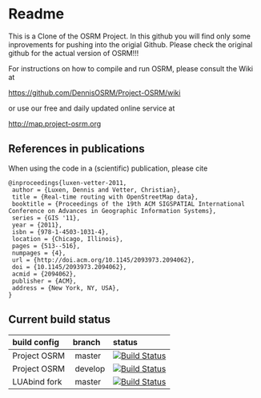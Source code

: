 # Readme

This is a Clone of the OSRM Project. In this github you will find only some inprovements for pushing into the origial Github. Please check the original github for the actual version of OSRM!!!



For instructions on how to compile and run OSRM, please consult the Wiki at

https://github.com/DennisOSRM/Project-OSRM/wiki

or use our free and daily updated online service at

http://map.project-osrm.org

## References in publications

When using the code in a (scientific) publication, please cite

```
@inproceedings{luxen-vetter-2011,
 author = {Luxen, Dennis and Vetter, Christian},
 title = {Real-time routing with OpenStreetMap data},
 booktitle = {Proceedings of the 19th ACM SIGSPATIAL International Conference on Advances in Geographic Information Systems},
 series = {GIS '11},
 year = {2011},
 isbn = {978-1-4503-1031-4},
 location = {Chicago, Illinois},
 pages = {513--516},
 numpages = {4},
 url = {http://doi.acm.org/10.1145/2093973.2094062},
 doi = {10.1145/2093973.2094062},
 acmid = {2094062},
 publisher = {ACM},
 address = {New York, NY, USA},
}
```

## Current build status

| build config |  branch | status |
|:-------------|:--------|:------------|
| Project OSRM | master  | [![Build Status](https://travis-ci.org/DennisOSRM/Project-OSRM.png?branch=master)](https://travis-ci.org/DennisOSRM/Project-OSRM) |
| Project OSRM | develop | [![Build Status](https://travis-ci.org/DennisOSRM/Project-OSRM.png?branch=develop)](https://travis-ci.org/DennisOSRM/Project-OSRM) |
| LUAbind fork | master  | [![Build Status](https://travis-ci.org/DennisOSRM/luabind.png?branch=master)](https://travis-ci.org/DennisOSRM/luabind) |
